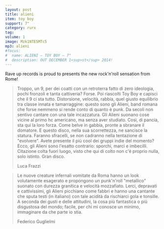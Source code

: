 ```yaml
---
layout: post
title: alieni
item: toy boy
support: 7"
category: rurx
tag: 
volume: 1
image: Mzk1NTE5MTc5
mp3: alieni
#focus:
#  name: ALIENI – TOY BOY – 7"
#  description: OUT DECEMBER 1<sup>st</sup> 2014!
---
```


Rave up records is proud to presents the new rock'n'roll sensation from Rome!

> Troppo, un 9, per dei coatti con un retroterra fatto di zero ideologia, pochi fronzoli e tanta cattiveria? Forse. Poi riascolti Toy Boy e capisci che il 9 ci sta tutto. Distorsione, velocità, rabbia, quel giusto equilibrio tra classe innata e tamarraggine: questo sono gli Alieni, band romana che forse nemmeno si rende conto di quanto è punk. Da secoli non sentivo cantare con una tale incazzatura. Gli Alieni suonano cose vicine al primo hc americano, ma senza aver studiato. Così, di pancia, sta qui la loro forza. Come belve in gabbia, pronte a sbranare il domatore. E questo disco, nella sua scorrettezza, ne sancisce la statura. Faranno sfracelli, se non cadranno nella tentazione di "evolvere". Avete presente il più cool dei gruppi indie del momento? Ecco, gli Alieni sono l'esatto contrario: sporchi, marci e imbecilli. Citazione colta fuori luogo, visto che qui di colto non c'è proprio nulla, solo istinto. Gran disco.
>
> Luca Frazzi

> Le nuove creature infernali vomitate da Roma hanno un look volutamente esagerato e propongono un punk'n'roll "metallico" suonato con durezza granitica e velocità mozzafiato. Lerci, depravati e cattivissimi, gli Alieni picchiano come fabbri e hanno una cantante che sputa testi (in italiano) con tale acidità da rischiarci gola e tonsille. A seconda dei gusti e delle attitudini, la cosa più fantastica o più disgustosa del mondo; facile, per chi mi conosce un minimo, immaginare da che parte io stia.
>
> Federico Guglielmi
